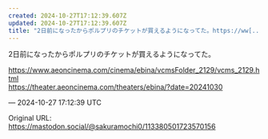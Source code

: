 ```yaml
---
created: 2024-10-27T17:12:39.607Z
updated: 2024-10-27T17:12:39.607Z
title: "2日前になったからポルプリのチケットが買えるようになってた。https://ww[...]"
---
```


<p>2日前になったからポルプリのチケットが買えるようになってた。</p><p><a href="https://www.aeoncinema.com/cinema/ebina/vcmsFolder_2129/vcms_2129.html" target="_blank" rel="nofollow noopener" translate="no"><span class="invisible">https://www.</span><span class="ellipsis">aeoncinema.com/cinema/ebina/vc</span><span class="invisible">msFolder_2129/vcms_2129.html</span></a><br /><a href="https://theater.aeoncinema.com/theaters/ebina/?date=20241030" target="_blank" rel="nofollow noopener" translate="no"><span class="invisible">https://</span><span class="ellipsis">theater.aeoncinema.com/theater</span><span class="invisible">s/ebina/?date=20241030</span></a></p>

&mdash; 2024-10-27 17:12:39 UTC

Original URL: https://mastodon.social/@sakuramochi0/113380501723570156
